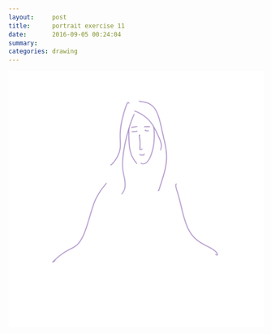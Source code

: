 ```yaml
---
layout:     post
title:      portrait exercise 11
date:       2016-09-05 00:24:04
summary:    
categories: drawing
---
```

![portrait exercise 11](/images/diary/portrait-exercise-11.png "the girl next door")
